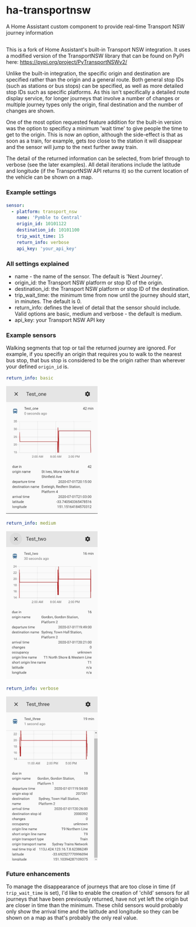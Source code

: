 # ha-transportnsw
A Home Assistant custom component to provide real-time Transport NSW journey information

##
This is a fork of Home Assistant's built-in Transport NSW integration.  It uses a modified version of the TransportNSW library that can be found on PyPi here: https://pypi.org/project/PyTransportNSWv2/

Unlike the built-in integration, the specific origin and destination are specified rather than the origin and a general route.  Both general stop IDs (such as stations or bus stops) can be specified, as well as more detailed stop IDs such as specific platforms.  As this isn't specifically a detailed route display service, for longer journeys that involve a number of changes or multiple journey types only the origin, final destination and the number of changes are shown.
 
One of the most option requested feature addition for the built-in version was the option to specificy a minimum 'wait time' to give people the time to get to the origin.  This is now an option, although the side-effect is that as soon as a train, for example, gets _too_ close to the station it will disappear and the sensor will jump to the next further away train. 

The detail of the returned information can be selected, from brief through to verbose (see the later examples).  All detail iterations include the latitude and longitude (if the TransportNSW API returns it) so the current location of the vehicle can be shown on a map.

### Example settings
```yaml
sensor:
  - platform: transport_nsw
    name: 'Pymble to Central'
    origin_id: 10101122
    destination_id: 10101100
    trip_wait_time: 15
    return_info: verbose
    api_key: 'your_api_key'
```

### All settings explained
* name - the name of the sensor.  The default is 'Next Journey'.
* origin_id: the Transport NSW platform or stop ID of the origin.
* destination_id: the Transport NSW platform or stop ID of the destination.
* trip_wait_time: the minimum time from now until the journey should start, in minutes.  The default is 0.
* return_info: defines the level of detail that the sensor should include.  Valid options are basic, medium and verbose - the default is medium.
* api_key: your Transport NSW API key

### Example sensors

Walking segments that top or tail the returned journey are ignored.  For example, if you specifiy an origin that requires you to walk to the nearest bus stop, that bus stop is considered to be the origin rather than wherever your defined `origin_id` is.

```yaml
return_info: basic
```
<img src="https://github.com/andystewart999/ha-transportnsw/blob/master/images/basic_sensor.JPG" width=250>
<br> 

```yaml
return_info: medium
```
<img src="https://github.com/andystewart999/ha-transportnsw/blob/master/images/medium_sensor.JPG" width=250>
<br> 

```yaml
return_info: verbose
```
<img src="https://github.com/andystewart999/ha-transportnsw/blob/master/images/verbose_sensor.JPG" width=250>
<br> 

### Future enhancements
To manage the disappearance of journeys that are too close in time (if `trip_wait_time` is set), I'd like to enable the creation of 'child' sensors for all journeys that have been previously returned, have not yet left the origin but are closer in time than the minimum.  These child sensors would probably only show the arrival time and the latitude and longitude so they can be shown on a map as that's probably the only real value.
